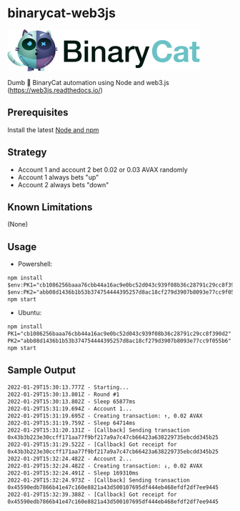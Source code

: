 # binarycat-web3js

[![](./res/binarycat.svg)](https://www.binarycat.app/)

Dumb 🤪 BinaryCat automation using Node and web3.js (https://web3js.readthedocs.io/)

## Prerequisites

Install the latest [Node and npm](https://docs.npmjs.com/downloading-and-installing-node-js-and-npm)

## Strategy

- Account 1 and account 2 bet 0.02 or 0.03 AVAX randomly
- Account 1 always bets "up"
- Account 2 always bets "down"

## Known Limitations

(None)

## Usage

* Powershell:

```
npm install
$env:PK1="cb1086256baaa76cbb44a16ac9e0bc52d043c939f08b36c28791c29cc8f390d2"
$env:PK2="abb08d1436b1b53b374754444395257d8ac18cf279d3907b8093e77cc9f055b6"
npm start
```

* Ubuntu:
```
npm install
PK1="cb1086256baaa76cbb44a16ac9e0bc52d043c939f08b36c28791c29cc8f390d2" PK2="abb08d1436b1b53b374754444395257d8ac18cf279d3907b8093e77cc9f055b6" npm start
```

## Sample Output

```
2022-01-29T15:30:13.777Z - Starting...
2022-01-29T15:30:13.801Z - Round #1
2022-01-29T15:30:13.802Z - Sleep 65877ms
2022-01-29T15:31:19.694Z - Account 1...
2022-01-29T15:31:19.695Z - Creating transaction: ↑, 0.02 AVAX
2022-01-29T15:31:19.759Z - Sleep 64714ms
2022-01-29T15:31:20.131Z - [Callback] Sending transaction 0x43b3b223e30ccff171aa77f9bf217a9a7c47cb66423a638229735ebcdd345b25
2022-01-29T15:31:29.522Z - [Callback] Got receipt for 0x43b3b223e30ccff171aa77f9bf217a9a7c47cb66423a638229735ebcdd345b25
2022-01-29T15:32:24.482Z - Account 2...
2022-01-29T15:32:24.482Z - Creating transaction: ↓, 0.02 AVAX
2022-01-29T15:32:24.491Z - Sleep 169310ms
2022-01-29T15:32:24.973Z - [Callback] Sending transaction 0x45590edb7866b41e47c160e8821a43d500107695df444eb468efdf2df7ee9445
2022-01-29T15:32:39.388Z - [Callback] Got receipt for 0x45590edb7866b41e47c160e8821a43d500107695df444eb468efdf2df7ee9445
```

